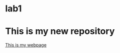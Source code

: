 # lab1

# This is my new repository
[This is my webpage](https://alejandro-lorenzo.github.io/lab1/)

